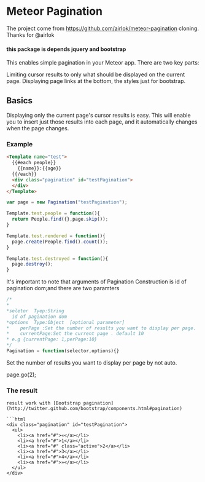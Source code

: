 Meteor Pagination
==============================================

The project come from https://github.com/airlok/meteor-pagination cloning.
Thanks for @airlok 

#### this package is  depends jquery and bootstrap

This enables simple pagination in your Meteor app. There are two key parts:

   Limiting cursor results to only what should be displayed on the current page.
   Displaying page links at the bottom, the styles just for bootstrap.

## Basics

Displaying only the current page's cursor results is easy. This will enable you to insert just those results into each page, and it automatically changes when the page changes. 

### Example

```html
<Template name="test">
  {{#each people}}
    {{name}}:{{age}}
  {{/each}}
  <div class="pagination" id="testPagination">
  </div>
</Template>
```


```js
var page = new Pagination("testPagination");

Template.test.people = function(){
  return People.find({},page.skip());
}

Template.test.rendered = function(){
  page.create(People.find().count());
}

Template.test.destroyed = function(){
  page.destroy();
}
```

It's important to note that arguments of Pagination Construction is id  of pagination dom;and there are two paramters


```js
/*
*
*seletor  Tyep:String  
  id of pagination dom
*options  Type:Object  [optional parameter]
*    perPage :Set the number of results you want to display per page.  default 1
*    currentPage:Set the current page . default 10
* e.g {currentPage: 1,perPage:10}  
*/
Pagination = function(selector,options){}
```




Set the number of results you want to display per page by not auto. 

  page.go(2);


### The result 
  
    result work with [Bootstrap pagination](http://twitter.github.com/bootstrap/components.html#pagination) 

    ```html
    <div class="pagination" id="testPagination">
      <ul>
        <li><a href="#">«</a></li>
        <li><a href="#">1</a></li>
        <li><a href="#" class="active">2</a></li>
        <li><a href="#">3</a></li>
        <li><a href="#">4</a></li>
        <li><a href="#">»</a></li>
      </ul>
    </div>
